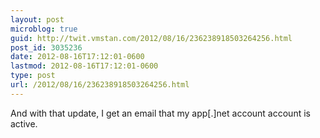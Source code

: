 ```yaml
---
layout: post
microblog: true
guid: http://twit.vmstan.com/2012/08/16/236238918503264256.html
post_id: 3035236
date: 2012-08-16T17:12:01-0600
lastmod: 2012-08-16T17:12:01-0600
type: post
url: /2012/08/16/236238918503264256.html
---
```

And with that update, I get an email that my app[.]net account account is active.
